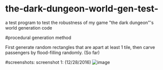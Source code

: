 # the-dark-dungeon-world-gen-test-
a test program to test the robustness of my game "the dark dungeon"'s world generation code

#procedural generation method

First generate random rectangles that are apart at least 1 tile, then carve passengers by flood-filling randomly. (So far)

#screenshots:
screenshot 1: (12/28/2016)
![image](https://cloud.githubusercontent.com/assets/16845654/21541818/605e2368-cd6e-11e6-9712-354580963dad.png)
